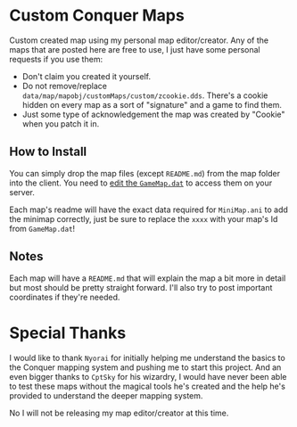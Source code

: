 # Custom Conquer Maps
 Custom created map using my personal map editor/creator. Any of the maps that are posted here are free to use, I just have some personal requests if you use them:
 - Don't claim you created it yourself.
 - Do not remove/replace `data/map/mapobj/customMaps/custom/zcookie.dds`. There's a cookie hidden on every map as a sort of "signature" and a game to find them.
 - Just some type of acknowledgement the map was created by "Cookie" when you patch it in.


## How to Install
 You can simply drop the map files (except `README.md`) from the map folder into the client. You need to [edit the `GameMap.dat`](https://www.elitepvpers.com/forum/co2-pserver-guides-releases/1779161-release-gamemap-editor-complete.html) to access them on your server.

 Each map's readme will have the exact data required for `MiniMap.ani` to add the minimap correctly, just be sure to replace the `xxxx` with your map's Id from `GameMap.dat`!


## Notes
 Each map will have a `README.md` that will explain the map a bit more in detail but most should be pretty straight forward. I'll also try to post important coordinates if they're needed.

# Special Thanks
 I would like to thank `Nyorai` for initially helping me understand the basics to the Conquer mapping system and pushing me to start this project. And an even bigger thanks to `CptSky` for his wizardry, I would have never been able to test these maps without the magical tools he's created and the help he's provided to understand the deeper mapping system.

 No I will not be releasing my map editor/creator at this time.